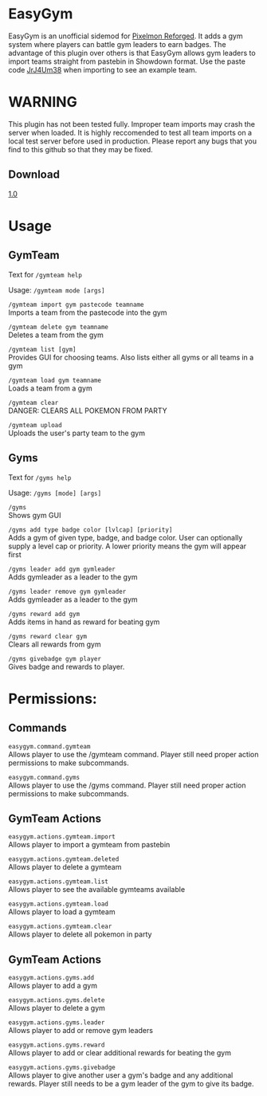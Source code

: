 # EasyGym  

EasyGym is an unofficial sidemod for [Pixelmon Reforged](https://reforged.gg). It adds a gym system where players can battle gym leaders to earn badges. The advantage of this plugin over others is that EasyGym allows gym leaders to import teams straight from pastebin in Showdown format. Use the paste code [JrJ4Um38](https://pastebin.com/JrJ4Um38) when importing to see an example team.

# WARNING

This plugin has not been tested fully. Improper team imports may crash the server when loaded. It is highly reccomended to test all team imports on a local test server before used in production. Please report any bugs that you find to this github so that they may be fixed.

## Download

[1.0](https://www24.zippyshare.com/v/RzBChUEy/file.html)

# Usage

## GymTeam

Text for `/gymteam help`

Usage: `/gymteam mode [args]`

`/gymteam import gym pastecode teamname`  
Imports a team from the pastecode into the gym  

`/gymteam delete gym teamname`  
Deletes a team from the gym   

`/gymteam list [gym]`  
Provides GUI for choosing teams. Also lists either all gyms or all teams in a gym

`/gymteam load gym teamname`  
Loads a team from a gym  

`/gymteam clear`  
DANGER: CLEARS ALL POKEMON FROM PARTY  

`/gymteam upload`  
Uploads the user's party team to the gym


## Gyms

Text for `/gyms help`  

Usage: `/gyms [mode] [args]`  

`/gyms`  
Shows gym GUI  

`/gyms add type badge color [lvlcap] [priority]`  
Adds a gym of given type, badge, and badge color. User can optionally supply a level cap or priority. A lower priority means the gym will appear first  

`/gyms leader add gym gymleader`  
Adds gymleader as a leader to the gym  

`/gyms leader remove gym gymleader`  
Adds gymleader as a leader to the gym  

`/gyms reward add gym`  
Adds items in hand as reward for beating gym  

`/gyms reward clear gym`  
Clears all rewards from gym  

`/gyms givebadge gym player`  
Gives badge and rewards to player.  

# Permissions:

## Commands
`easygym.command.gymteam`  
Allows player to use the /gymteam command. Player still need proper action permissions to make subcommands.

`easygym.command.gyms`  
Allows player to use the /gyms command. Player still need proper action permissions to make subcommands.

## GymTeam Actions

`easygym.actions.gymteam.import`  
Allows player to import a gymteam from pastebin

`easygym.actions.gymteam.deleted`  
Allows player to delete a gymteam

`easygym.actions.gymteam.list`  
Allows player to see the available gymteams available

`easygym.actions.gymteam.load`  
Allows player to load a gymteam

`easygym.actions.gymteam.clear`  
Allows player to delete all pokemon in party

## GymTeam Actions

`easygym.actions.gyms.add`  
Allows player to add a gym

`easygym.actions.gyms.delete`  
Allows player to delete a gym

`easygym.actions.gyms.leader`  
Allows player to add or remove gym leaders

`easygym.actions.gyms.reward`  
Allows player to add or clear additional rewards for beating the gym

`easygym.actions.gyms.givebadge`  
Allows player to give another user a gym's badge and any additional rewards. Player still needs to be a gym leader of the gym to give its badge.